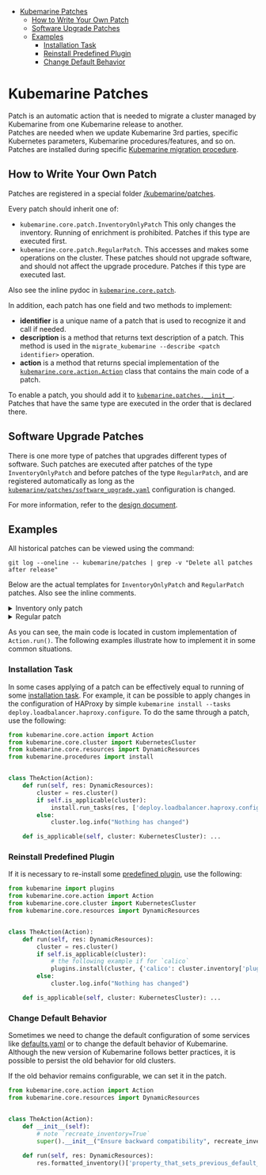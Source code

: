 - [Kubemarine Patches](#kubemarine-patches)
  - [How to Write Your Own Patch](#how-to-write-your-own-patch)
  - [Software Upgrade Patches](#software-upgrade-patches)
  - [Examples](#examples)
    - [Installation Task](#installation-task)
    - [Reinstall Predefined Plugin](#reinstall-predefined-plugin)
    - [Change Default Behavior](#change-default-behavior)

# Kubemarine Patches

Patch is an automatic action that is needed to migrate a cluster managed by Kubemarine from one Kubemarine release to another.  
Patches are needed when we update Kubemarine 3rd parties, specific Kubernetes parameters, Kubemarine procedures/features, and so on.  
Patches are installed during specific [Kubemarine migration procedure](/documentation/Maintenance.md#kubemarine-migration-procedure).

## How to Write Your Own Patch

Patches are registered in a special folder [/kubemarine/patches](/kubemarine/patches).  

Every patch should inherit one of:
* `kubemarine.core.patch.InventoryOnlyPatch`
   This only changes the inventory.
   Running of enrichment is prohibited.
   Patches if this type are executed first.
* `kubemarine.core.patch.RegularPatch`. This accesses and makes some operations on the cluster.
   These patches should not upgrade software, and should not affect the upgrade procedure.
   Patches if this type are executed last.

Also see the inline pydoc in [`kubemarine.core.patch`](/kubemarine/core/patch.py).

In addition, each patch has one field and two methods to implement:
* **identifier** is a unique name of a patch that is used to recognize it and call if needed.
* **description** is a method that returns text description of a patch. This method is used in the `migrate_kubemarine --describe <patch identifier>` operation.
* **action** is a method that returns special implementation of the [`kubemarine.core.action.Action`](/kubemarine/core/action.py) class that contains the main code of a patch.

To enable a patch, you should add it to [`kubemarine.patches.__init__`](/kubemarine/patches/__init__.py#L26).
Patches that have the same type are executed in the order that is declared there.

## Software Upgrade Patches

There is one more type of patches that upgrades different types of software.
Such patches are executed after patches of the type `InventoryOnlyPatch` and before patches of the type `RegularPatch`,
and are registered automatically as long as the [`kubemarine/patches/software_upgrade.yaml`](/kubemarine/patches/software_upgrade.yaml) configuration is changed.

For more information, refer to the [design document](/documentation/design/1-upgrade-patches-registration-and-implementation.md).

## Examples

All historical patches can be viewed using the command:
```shell
git log --oneline -- kubemarine/patches | grep -v "Delete all patches after release"
```

Below are the actual templates for `InventoryOnlyPatch` and `RegularPatch` patches.
Also see the inline comments.
<details>
  <summary>Inventory only patch</summary>
<pre>
from textwrap import dedent<br>
from kubemarine.core.action import Action
from kubemarine.core.patch import InventoryOnlyPatch
from kubemarine.core.resources import DynamicResources<br><br>
class TheAction(Action):
    def __init__(self):
        super().__init__("&lt;Short description of action&gt;")<br>
    def run(self, res: DynamicResources):
        inventory = res.formatted_inventory()<br>
        # patch_is_applicable(), do_some_changes_in_inventory() are some methods for you to implement.
        # You may also follow the different ways:
        # 1) always recreate the inventory even if there are no real changes;
        # 2) set `self.recreate_inventory = True` on-the-fly while modifying of the inventory;
        # 3) other.
        if patch_is_applicable(inventory):
            self.recreate_inventory = True
            do_some_changes_in_inventory(inventory)
        else:
            res.logger().info("Nothing has changed")<br>
        # Calling of the below method is prohibited!
        # cluster = res.cluster()<br><br>
class MyPatch(InventoryOnlyPatch):
    def __init__(self):
        super().__init__("&lt;patch_id&gt;")<br>
    @property
    def action(self) -> Action:
        return TheAction()<br>
    @property
    def description(self) -> str:
        return dedent(
            f"""\
            &lt;Comprehensive 
            multiline
            description of the patch&gt;
            """.rstrip()
        )
</pre>
</details>

<details>
  <summary>Regular patch</summary>
<pre>
from textwrap import dedent<br>
from kubemarine.core.action import Action
from kubemarine.core.patch import RegularPatch
from kubemarine.core.resources import DynamicResources<br><br>
class TheAction(Action):
    def __init__(self):
        super().__init__("&lt;Short description of action&gt;")<br>
    def run(self, res: DynamicResources):
        cluster = res.cluster()<br>
        # patch_is_applicable(), do_some_changes_on_cluster() are some methods for you to implement.
        if patch_is_applicable(cluster):
            do_some_changes_on_cluster(cluster)
        else:
            cluster.log.info("Nothing has changed")<br><br>
class MyPatch(RegularPatch):
    def __init__(self):
        super().__init__("&lt;patch_id&gt;")<br>
    @property
    def action(self) -> Action:
        return TheAction()<br>
    @property
    def description(self) -> str:
        return dedent(
            f"""\
            &lt;Comprehensive 
            multiline
            description of the patch&gt;
            """.rstrip()
        )
</pre>
</details>

As you can see, the main code is located in custom implementation of `Action.run()`.
The following examples illustrate how to implement it in some common situations.

### Installation Task

In some cases applying of a patch can be effectively equal to running of some [installation task](../Installation.md#installation-tasks-description).
For example, it can be possible to apply changes in the configuration of HAProxy by simple `kubemarine install --tasks deploy.loadbalancer.haproxy.configure`.
To do the same through a patch, use the following:

```python
from kubemarine.core.action import Action
from kubemarine.core.cluster import KubernetesCluster
from kubemarine.core.resources import DynamicResources
from kubemarine.procedures import install


class TheAction(Action):
    def run(self, res: DynamicResources):
        cluster = res.cluster()
        if self.is_applicable(cluster):
            install.run_tasks(res, ['deploy.loadbalancer.haproxy.configure'])
        else:
            cluster.log.info("Nothing has changed")

    def is_applicable(self, cluster: KubernetesCluster): ...
```

### Reinstall Predefined Plugin

If it is necessary to re-install some [predefined plugin](../Installation.md#predefined-plugins), use the following:

```python
from kubemarine import plugins
from kubemarine.core.action import Action
from kubemarine.core.cluster import KubernetesCluster
from kubemarine.core.resources import DynamicResources


class TheAction(Action):
    def run(self, res: DynamicResources):
        cluster = res.cluster()
        if self.is_applicable(cluster):
            # the following example if for `calico`
            plugins.install(cluster, {'calico': cluster.inventory['plugins']['calico']})
        else:
            cluster.log.info("Nothing has changed")

    def is_applicable(self, cluster: KubernetesCluster): ...
```

### Change Default Behavior

Sometimes we need to change the default configuration of some services like [defaults.yaml](/kubemarine/resources/configurations/defaults.yaml)
or to change the default behavior of Kubemarine.
Although the new version of Kubemarine follows better practices, it is possible to persist the old behavior for old clusters.

If the old behavior remains configurable, we can set it in the patch.

```python
from kubemarine.core.action import Action
from kubemarine.core.resources import DynamicResources


class TheAction(Action):
    def __init__(self):
        # note `recreate_inventory=True`
        super().__init__("Ensure backward compatibility", recreate_inventory=True)
    
    def run(self, res: DynamicResources):
        res.formatted_inventory()['property_that_sets_previous_default_behaviour'] = True
```

